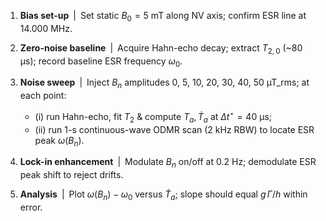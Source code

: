 1. **Bias set-up** | Set static $B_0=5$ mT along NV axis; confirm ESR line at 14.000 MHz.
2. **Zero-noise baseline** | Acquire Hahn-echo decay; extract $T_{2,0}$ (\~80 µs); record baseline ESR frequency $ω_0$.
3. **Noise sweep** | Inject $B_n$ amplitudes 0, 5, 10, 20, 30, 40, 50 µT\_rms; at each point:

   * (i) run Hahn-echo, fit $T_2$ & compute $T_a, \dot T_a$ at $Δt^{\star}=40$ µs;
   * (ii) run 1-s continuous-wave ODMR scan (2 kHz RBW) to locate ESR peak $ω(B_n)$.
4. **Lock-in enhancement** | Modulate $B_n$ on/off at 0.2 Hz; demodulate ESR peak shift to reject drifts.
5. **Analysis** | Plot $ω(B_n)-ω_0$ versus $\dot T_a$; slope should equal $g\,\Gamma/h$ within error.